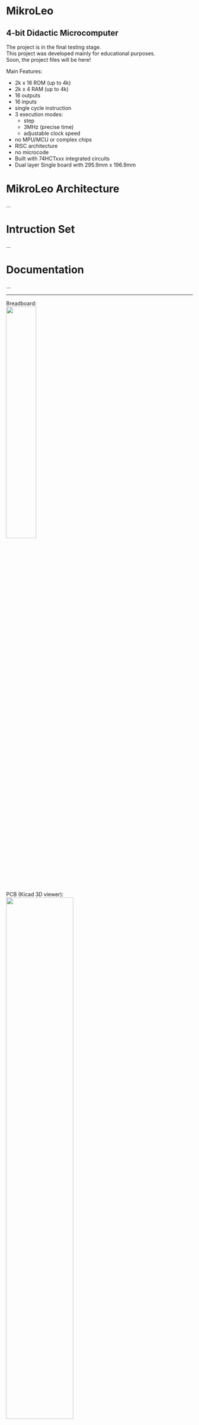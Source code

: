 # MikroLeo
## 4-bit Didactic Microcomputer

The project is in the final testing stage.  
This project was developed mainly for educational purposes.  
Soon, the project files will be here!

Main Features:
- 2k x 16 ROM (up to 4k)
- 2k x 4 RAM (up to 4k)
- 16 outputs
- 16 inputs
- single cycle instruction
- 3 execution modes:
   * step
   * 3MHz (precise time)
   * adjustable clock speed
- no MPU/MCU or complex chips
- RISC architecture
- no microcode
- Built with 74HCTxxx integrated circuits
- Dual layer Single board with 295.9mm x 196.9mm

# MikroLeo Architecture  
...  

# Intruction Set  
... 

# Documentation  
...  

-------------------------------------------------
Breadboard:  
<img src="https://user-images.githubusercontent.com/60040866/166626556-bd559537-f371-4d85-87b8-ae23018d6fd7.jpg" width="40%" height="40%">  

PCB (Kicad 3D viewer):  
<img src="https://user-images.githubusercontent.com/60040866/166627152-4c3770eb-8091-40ed-be2d-034289695b60.png" width="60%" height="60%">  

PCB Prototype:  
<img src="https://user-images.githubusercontent.com/60040866/166628285-47b3ee24-fd4e-49f8-9bca-21af1cec307d.jpg" width="55%" height="55%">  

-------------------------------------------

# Development stages

- Bibliographic research
- Architecture definition
- Circuit design
- Circuit simulation
- Prototype assembly on breadboard
- Printed circuit board design
- Prototype assembly on PCB


# History and Motivation
This project was something that I always wanted to do, and some sources of inspiration can be seen at:  

http://www.sinaptec.alomar.com.ar/2018/03/computadora-de-4-bits-capitulo-1.html  
https://www.bigmessowires.com/nibbler/  
https://gigatron.io/  

# Acknowledgements  

The authors would like to thank the IFPR (Instituto Federal do Paraná) and CNPq (Conselho Nacional de Desenvolvimento Científico e Tecnológico) for partially funding this project.

# Authors  

Edson Junior Acordi  
Matheus Fernando Tasso  
Carlos Daniel de Souza Nunes  

# License

Hardware: Licensed under CERN-OHL-S v2 or any later version
#### https://ohwr.org/cern_ohl_s_v2.txt

Software: Licensed under GNU GPL v3  
#### https://www.gnu.org/licenses/gpl-3.0.txt
